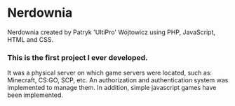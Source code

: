# Nerdownia

Nerdownia created by Patryk 'UltiPro' Wójtowicz using PHP, JavaScript, HTML and CSS.

### This is the first project I ever developed.

It was a physical server on which game servers were located, such as: Minecraft, CS:GO, SCP, etc. An authorization and authentication system was implemented to manage them. In addition, simple javascript games have been implemented.
